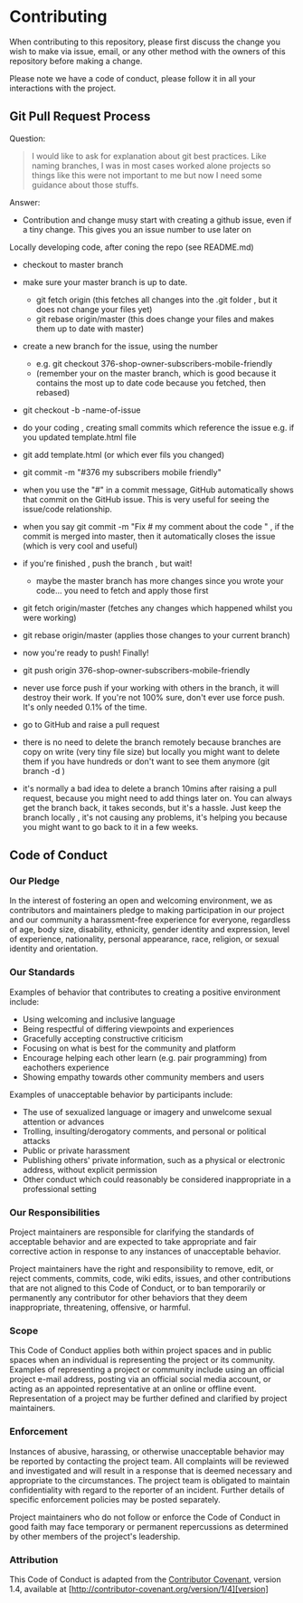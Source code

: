 # Contributing

When contributing to this repository, please first discuss the change you wish to make via issue,
email, or any other method with the owners of this repository before making a change. 

Please note we have a code of conduct, please follow it in all your interactions with the project.

## Git Pull Request Process

Question:
> I would like to ask for explanation about git best practices. Like naming branches, I was in most cases worked alone projects so things like this were not important to me but now I need some guidance about those stuffs. 

Answer: 

- Contribution and change musy start with creating a github issue, even if a tiny change. This gives you an issue number to use later on


Locally developing code, after coning the repo (see README.md)

- checkout to master branch 
- make sure your master branch is up to date.
  - git fetch origin  (this fetches all changes into the .git folder , but it does not change your files yet)
  - git rebase origin/master (this does change your files and makes them up to date with master) 

- create a new branch for the issue, using the number
  - e.g. git checkout 376-shop-owner-subscribers-mobile-friendly
  - (remember your on the master branch, which is good because it contains the most up to date code because you fetched, then rebased) 
- git checkout -b <issue-number>-name-of-issue 
- do your coding , creating small commits which reference the issue e.g. if you updated template.html file
- git add template.html (or which ever fils you changed)
- git commit -m "#376 my subscribers mobile friendly"
- when you use the "#<issue-number>" in a commit message, GitHub automatically shows that commit on the GitHub issue. This is very useful for seeing the issue/code relationship.

- when you say git commit -m "Fix #<issue number> my comment about the code " , if the commit is merged into master, then it automatically closes the issue (which is very cool and useful)
- if you're finished , push the branch , but wait!
  - maybe the master branch has more changes since you wrote your code... you need to fetch and apply those first
- git fetch origin/master (fetches any changes which happened whilst you were working)
- git rebase origin/master  (applies those changes to your current branch) 
- now you're ready to push! Finally!
- git push origin 376-shop-owner-subscribers-mobile-friendly
- never use force push if your working with others in the branch, it will destroy their work. If you're not 100% sure, don't ever use force push. It's only needed 0.1% of the time.
- go to GitHub and raise a pull request 
- there is no need to delete the branch remotely because branches are copy on write (very tiny file size) but locally you might want to delete them if you have hundreds or don't want to see them anymore (git branch -d <branch-name>)
- it's normally a bad idea to delete a branch 10mins after raising a pull request, because you might need to add things later on. You can always get the branch back, it takes seconds, but it's a hassle. Just keep the branch locally , it's not causing any problems, it's helping you because you might want to go back to it in a few weeks.



## Code of Conduct

### Our Pledge

In the interest of fostering an open and welcoming environment, we as
contributors and maintainers pledge to making participation in our project and
our community a harassment-free experience for everyone, regardless of age, body
size, disability, ethnicity, gender identity and expression, level of experience,
nationality, personal appearance, race, religion, or sexual identity and
orientation.

### Our Standards

Examples of behavior that contributes to creating a positive environment
include:

* Using welcoming and inclusive language
* Being respectful of differing viewpoints and experiences
* Gracefully accepting constructive criticism
* Focusing on what is best for the community and platform
* Encourage helping each other learn (e.g. pair programming) from eachothers experience
* Showing empathy towards other community members and users

Examples of unacceptable behavior by participants include:

* The use of sexualized language or imagery and unwelcome sexual attention or
advances
* Trolling, insulting/derogatory comments, and personal or political attacks
* Public or private harassment
* Publishing others' private information, such as a physical or electronic
  address, without explicit permission
* Other conduct which could reasonably be considered inappropriate in a
  professional setting

### Our Responsibilities

Project maintainers are responsible for clarifying the standards of acceptable
behavior and are expected to take appropriate and fair corrective action in
response to any instances of unacceptable behavior.

Project maintainers have the right and responsibility to remove, edit, or
reject comments, commits, code, wiki edits, issues, and other contributions
that are not aligned to this Code of Conduct, or to ban temporarily or
permanently any contributor for other behaviors that they deem inappropriate,
threatening, offensive, or harmful.

### Scope

This Code of Conduct applies both within project spaces and in public spaces
when an individual is representing the project or its community. Examples of
representing a project or community include using an official project e-mail
address, posting via an official social media account, or acting as an appointed
representative at an online or offline event. Representation of a project may be
further defined and clarified by project maintainers.

### Enforcement

Instances of abusive, harassing, or otherwise unacceptable behavior may be
reported by contacting the project team. All
complaints will be reviewed and investigated and will result in a response that
is deemed necessary and appropriate to the circumstances. The project team is
obligated to maintain confidentiality with regard to the reporter of an incident.
Further details of specific enforcement policies may be posted separately.

Project maintainers who do not follow or enforce the Code of Conduct in good
faith may face temporary or permanent repercussions as determined by other
members of the project's leadership.

### Attribution

This Code of Conduct is adapted from the [Contributor Covenant][homepage], version 1.4,
available at [http://contributor-covenant.org/version/1/4][version]

[homepage]: http://contributor-covenant.org
[version]: http://contributor-covenant.org/version/1/4/
